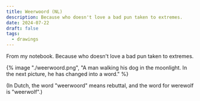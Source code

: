 ```yaml
---
title: Weerwoord (NL)
description: Because who doesn't love a bad pun taken to extremes.
date: 2024-07-22
draft: false
tags:
  - drawings
---
```


From my notebook. Because who doesn't love a bad pun taken to extremes.

{% image "./weerwoord.png", "A man walking his dog in the moonlight. In the next picture, he has changed into a word." %}

(In Dutch, the word "weerwoord" means rebuttal, and the word for werewolf is "weerwolf".)
